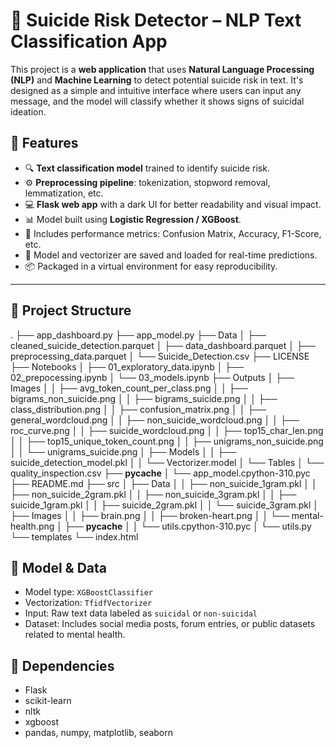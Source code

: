 # 🧠 Suicide Risk Detector – NLP Text Classification App

This project is a **web application** that uses **Natural Language Processing (NLP)** and **Machine Learning** to detect potential suicide risk in text. It's designed as a simple and intuitive interface where users can input any message, and the model will classify whether it shows signs of suicidal ideation.

## 🚀 Features

- 🔍 **Text classification model** trained to identify suicide risk.
- ⚙️ **Preprocessing pipeline**: tokenization, stopword removal, lemmatization, etc.
- 💻 **Flask web app** with a dark UI for better readability and visual impact.
- 📊 Model built using **Logistic Regression / XGBoost**.
- 🧪 Includes performance metrics: Confusion Matrix, Accuracy, F1-Score, etc.
- 💾 Model and vectorizer are saved and loaded for real-time predictions.
- 📦 Packaged in a virtual environment for easy reproducibility.

---

## 📁 Project Structure

.
├── app_dashboard.py
├── app_model.py
├── Data
│   ├── cleaned_suicide_detection.parquet
│   ├── data_dashboard.parquet
│   ├── preprocessing_data.parquet
│   └── Suicide_Detection.csv
├── LICENSE
├── Notebooks
│   ├── 01_exploratory_data.ipynb
│   ├── 02_prepocessing.ipynb
│   └── 03_models.ipynb
├── Outputs
│   ├── Images
│   │   ├── avg_token_count_per_class.png
│   │   ├── bigrams_non_suicide.png
│   │   ├── bigrams_suicide.png
│   │   ├── class_distribution.png
│   │   ├── confusion_matrix.png
│   │   ├── general_wordcloud.png
│   │   ├── non_suicide_wordcloud.png
│   │   ├── roc_curve.png
│   │   ├── suicide_wordcloud.png
│   │   ├── top15_char_len.png
│   │   ├── top15_unique_token_count.png
│   │   ├── unigrams_non_suicide.png
│   │   └── unigrams_suicide.png
│   ├── Models
│   │   ├── suicide_detection_model.pkl
│   │   └── Vectorizer.model
│   └── Tables
│       └── quality_inspection.csv
├── __pycache__
│   └── app_model.cpython-310.pyc
├── README.md
├── src
│   ├── Data
│   │   ├── non_suicide_1gram.pkl
│   │   ├── non_suicide_2gram.pkl
│   │   ├── non_suicide_3gram.pkl
│   │   ├── suicide_1gram.pkl
│   │   ├── suicide_2gram.pkl
│   │   └── suicide_3gram.pkl
│   ├── Images
│   │   ├── brain.png
│   │   ├── broken-heart.png
│   │   └── mental-health.png
│   ├── __pycache__
│   │   └── utils.cpython-310.pyc
│   └── utils.py
└── templates
    └── index.html

## 🧠 Model & Data

- Model type: `XGBoostClassifier`
- Vectorization: `TfidfVectorizer`
- Input: Raw text data labeled as `suicidal` or `non-suicidal`
- Dataset: Includes social media posts, forum entries, or public datasets related to mental health.

## 📌 Dependencies

- Flask
- scikit-learn
- nltk
- xgboost
- pandas, numpy, matplotlib, seaborn